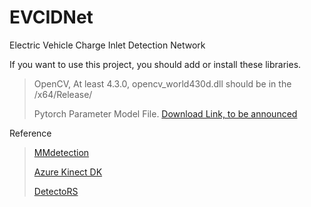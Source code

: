 # EVCIDNet
Electric Vehicle Charge Inlet Detection Network

If you want to use this project, you should add or install these libraries.
> OpenCV, At least 4.3.0, opencv_world430d.dll should be in the /x64/Release/
> 
> Pytorch Parameter Model File. [Download Link, to be announced](tobeannoucned.com)

Reference
> [MMdetection](https://github.com/open-mmlab/mmdetection)
>
> [Azure Kinect DK](https://docs.microsoft.com/ko-kr/azure/kinect-dk/)
> 
> [DetectoRS](https://github.com/joe-siyuan-qiao/DetectoRS)
